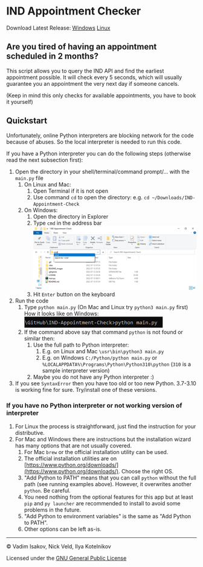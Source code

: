 # IND Appointment Checker
Download Latest Release: [Windows](https://github.com/Iaotle/IND-Appointment-Checker/releases/latest/download/windows.exe) [Linux](https://github.com/Iaotle/IND-Appointment-Checker/releases/latest/download/linux)

## Are you tired of having an appointment scheduled in 2 months?

This script allows you to query the IND API and find the earliest appointment possible.
It will check every 5 seconds, which will usually guarantee you an appointment the very next day if someone cancels.

(Keep in mind this only checks for available appointments, you have to book it yourself)

## Quickstart

Unfortunately, online Python interpreters are blocking network for the code because of abuses.
So the local interpreter is needed to run this code.

If you have a Python interpreter you can do the following steps (otherwise read the next subsection first):

1. Open the directory in your shell/terminal/command prompt/... with the `main.py` file
   1. On Linux and Mac:
      1. Open Terminal if it is not open
      2. Use command `cd` to open the directory: e.g. `cd ~/Downloads/IND-Appointment-Check`
   2. On Windows:
      1. Open the directory in Explorer
      2. Type `cmd` in the address bar ![An Explorer window with `cmd` in the address bar](README_images/windows_explorer_cmd.PNG)
      3. Hit `Enter` button on the keyboard
2. Run the code
   1. Type `python main.py` (On Mac and Linux try `python3 main.py` first) How it looks like on Windows: ![Windows command example](README_images/windows_cmd_python.PNG)
   2. If the command above say that command `python` is not found or similar then:
      1. Use the full path to Python interpreter:
         1. E.g. on Linux and Mac `\usr\bin\python3 main.py`
         2. E.g. on Windows `C:/Python/python main.py` or `%LOCALAPPDATA%\Programs\Python\Python310\python` (`310` is a sample interpreter version)
      2. Maybe you do not have any Python interpreter :)
3. If you see `SyntaxError`  then you have too old or too new Python. 3.7-3.10 is working fine for sure. Try/install one of these versions.

### If you have no Python interpreter or not working version of interpreter

1. For Linux the process is straightforward, just find the instruction for your distributive.
2. For Mac and Windows there are instructions but the installation wizard has many options that are not usually covered.
   1. For Mac `brew` or the official installation utility can be used.
   2. The official installation utilities are on [https://www.python.org/downloads/](https://www.python.org/downloads/). Choose the right OS.
   3. "Add Python to PATH" means that you can call `python` without the full path (see running examples above). However, it overwrites another `python`. Be careful.
   4. You need nothing from the optional features for this app but at least `pip` and `py launcher` are recommended to install to avoid some problems in the future.
   5. "Add Python to environment variables" is the same as "Add Python to PATH".
   6. Other options can be left as-is.

---
© Vadim Isakov, Nick Veld, Ilya Kotelnikov

Licensed under the [GNU General Public License](LICENSE)
